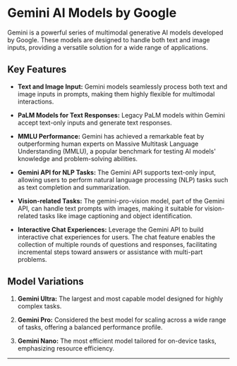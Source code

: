 # Gemini AI Models by Google

Gemini is a powerful series of multimodal generative AI models developed by Google. These models are designed to handle both text and image inputs, providing a versatile solution for a wide range of applications.

## Key Features

- **Text and Image Input:** Gemini models seamlessly process both text and image inputs in prompts, making them highly flexible for multimodal interactions.

- **PaLM Models for Text Responses:** Legacy PaLM models within Gemini accept text-only inputs and generate text responses.

- **MMLU Performance:** Gemini has achieved a remarkable feat by outperforming human experts on Massive Multitask Language Understanding (MMLU), a popular benchmark for testing AI models' knowledge and problem-solving abilities.

- **Gemini API for NLP Tasks:** The Gemini API supports text-only input, allowing users to perform natural language processing (NLP) tasks such as text completion and summarization.

- **Vision-related Tasks:** The gemini-pro-vision model, part of the Gemini API, can handle text prompts with images, making it suitable for vision-related tasks like image captioning and object identification.

- **Interactive Chat Experiences:** Leverage the Gemini API to build interactive chat experiences for users. The chat feature enables the collection of multiple rounds of questions and responses, facilitating incremental steps toward answers or assistance with multi-part problems.

## Model Variations

1. **Gemini Ultra:** The largest and most capable model designed for highly complex tasks.

2. **Gemini Pro:** Considered the best model for scaling across a wide range of tasks, offering a balanced performance profile.

3. **Gemini Nano:** The most efficient model tailored for on-device tasks, emphasizing resource efficiency.


---


